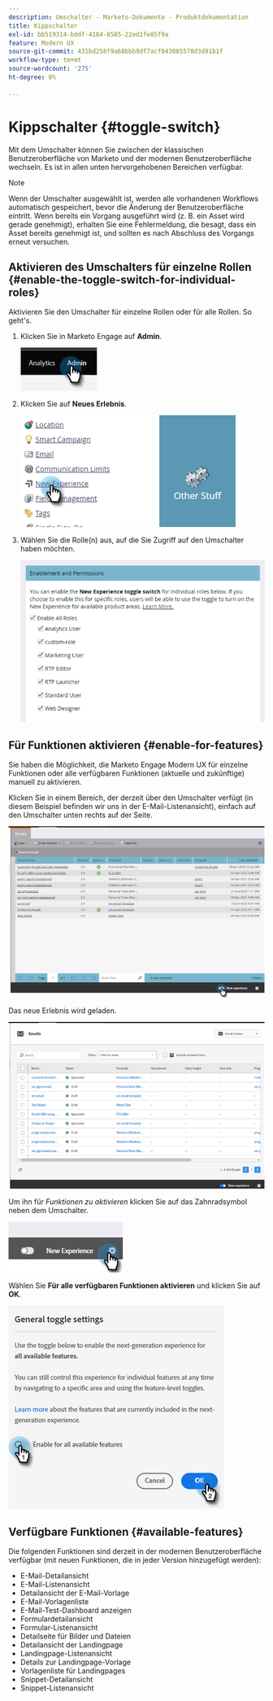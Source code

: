 ```yaml
---
description: Umschalter - Marketo-Dokumente - Produktdokumentation
title: Kippschalter
exl-id: bb519314-bddf-4184-8585-22ed1fe85f9a
feature: Modern UX
source-git-commit: 431bd258f9a68bbb9df7acf043085578d3d91b1f
workflow-type: tm+mt
source-wordcount: '275'
ht-degree: 0%

---
```


# Kippschalter {#toggle-switch}

Mit dem Umschalter können Sie zwischen der klassischen Benutzeroberfläche von Marketo und der modernen Benutzeroberfläche wechseln. Es ist in allen unten hervorgehobenen Bereichen verfügbar.

>[!NOTE]
>
>Wenn der Umschalter ausgewählt ist, werden alle vorhandenen Workflows automatisch gespeichert, bevor die Änderung der Benutzeroberfläche eintritt. Wenn bereits ein Vorgang ausgeführt wird (z. B. ein Asset wird gerade genehmigt), erhalten Sie eine Fehlermeldung, die besagt, dass ein Asset bereits genehmigt ist, und sollten es nach Abschluss des Vorgangs erneut versuchen.

## Aktivieren des Umschalters für einzelne Rollen {#enable-the-toggle-switch-for-individual-roles}

Aktivieren Sie den Umschalter für einzelne Rollen oder für alle Rollen. So geht&#39;s.

1. Klicken Sie in Marketo Engage auf **Admin**.

   ![](assets/toggle-switch-1.png)

1. Klicken Sie auf **Neues Erlebnis**.

   ![](assets/toggle-switch-2.png)

1. Wählen Sie die Rolle(n) aus, auf die Sie Zugriff auf den Umschalter haben möchten.

   ![](assets/toggle-switch-3.png)

## Für Funktionen aktivieren {#enable-for-features}

Sie haben die Möglichkeit, die Marketo Engage Modern UX für einzelne Funktionen oder alle verfügbaren Funktionen (aktuelle und zukünftige) manuell zu aktivieren.

Klicken Sie in einem Bereich, der derzeit über den Umschalter verfügt (in diesem Beispiel befinden wir uns in der E-Mail-Listenansicht), einfach auf den Umschalter unten rechts auf der Seite.

![](assets/toggle-switch-4.png)

Das neue Erlebnis wird geladen.

![](assets/toggle-switch-5.png)

Um ihn für _Funktionen zu aktivieren_ klicken Sie auf das Zahnradsymbol neben dem Umschalter.

![](assets/toggle-switch-6.png)

Wählen Sie **Für alle verfügbaren Funktionen aktivieren** und klicken Sie auf **OK**.

![](assets/toggle-switch-7.png)

## Verfügbare Funktionen {#available-features}

Die folgenden Funktionen sind derzeit in der modernen Benutzeroberfläche verfügbar (mit neuen Funktionen, die in jeder Version hinzugefügt werden):

* E-Mail-Detailansicht
* E-Mail-Listenansicht
* Detailansicht der E-Mail-Vorlage
* E-Mail-Vorlagenliste
* E-Mail-Test-Dashboard anzeigen
* Formulardetailansicht
* Formular-Listenansicht
* Detailseite für Bilder und Dateien
* Detailansicht der Landingpage
* Landingpage-Listenansicht
* Details zur Landingpage-Vorlage
* Vorlagenliste für Landingpages
* Snippet-Detailansicht
* Snippet-Listenansicht



